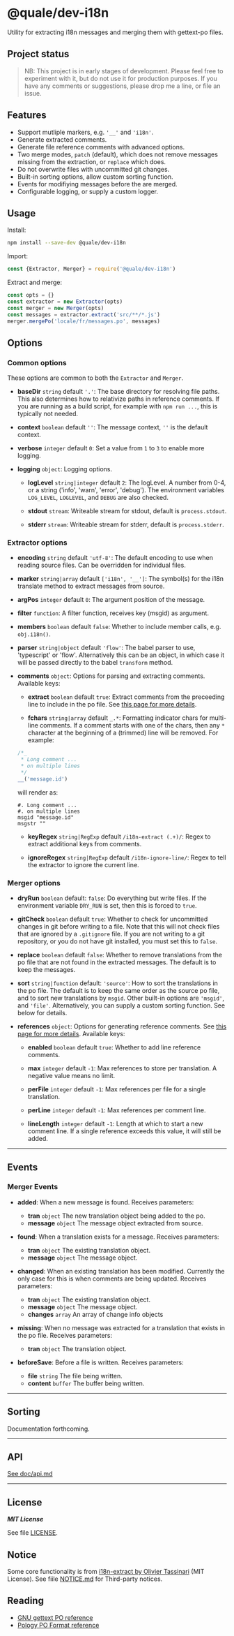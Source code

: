 # @quale/dev-i18n

Utility for extracting i18n messages and merging them with gettext-po files.

## Project status

> NB: This project is in early stages of development. Please feel free
> to experiment with it, but do not use it for production purposes.
> If you have any comments or suggestions, please drop me a line, or file an issue.

## Features

- Support mutliple markers, e.g. `'__'` and `'i18n'`.
- Generate extracted comments.
- Generate file reference comments with advanced options.
- Two merge modes, `patch` (default), which does not remove messages missing
    from the extraction, or `replace` which does.
- Do not overwrite files with uncommitted git changes.
- Built-in sorting options, allow custom sorting function.
- Events for modifiying messages before the are merged.
- Configurable logging, or supply a custom logger.

## Usage

Install:

```bash
npm install --save-dev @quale/dev-i18n
```

Import:

```javascript
const {Extractor, Merger} = require('@quale/dev-i18n')
```

Extract and merge:

```javascript
const opts = {}
const extractor = new Extractor(opts)
const merger = new Merger(opts)
const messages = extractor.extract('src/**/*.js')
merger.mergePo('locale/fr/messages.po', messages)
```

## Options

### Common options

These options are common to both the `Extractor` and `Merger`.

- **baseDir** `string` default `'.'`: The base directory for resolving file paths.
    This also determines how to relativize paths in reference comments. If you are running
    as a build script, for example with `npm run ...`, this is typically not needed.

- **context** `boolean` default `''`: The message context, `''` is the default context.

- **verbose** `integer` default `0`: Set a value from `1` to `3` to enable more logging.

- **logging** `object`: Logging options.

    - **logLevel** `string|integer` default `2`: The logLevel. A number from 0-4, or a string
    ('info', 'warn', 'error', 'debug'). The environment variables `LOG_LEVEL`, `LOGLEVEL`, and
    `DEBUG` are also checked.

    - **stdout** `stream`: Writeable stream for stdout, default is `process.stdout`.

    - **stderr** `stream`: Writeable stream for stderr, default is `process.stderr`.

### Extractor options

- **encoding** `string` default `'utf-8'`: The default encoding to use when reading source files.
    Can be overridden for individual files.

- **marker** `string|array` default `['i18n', '__']`: The symbol(s) for the i18n translate method
    to extract messages from source.

- **argPos** `integer` default `0`: The argument position of the message.

- **filter** `function`: A filter function, receives key (msgid) as argument.

- **members** `boolean` default `false`: Whether to include member calls, e.g. `obj.i18n()`.

- **parser** `string|object` default `'flow'`: The babel parser to use, 'typescript' or 'flow'.
    Alternatively this can be an object, in which case it will be passed directly to the babel
    `transform` method.

- **comments** `object`: Options for parsing and extracting comments. Available keys:

    - **extract** `boolean` default `true`: Extract comments from the preceeding line to include
    in the po file. See [this page for more details][po-ref].

    - **fchars** `string|array` default `_.*`: Formatting indicator chars for multi-line comments.
    If a comment starts with one of the chars, then any `*` character at the beginning of a (trimmed)
    line will be removed. For example:

    ```javascript
    /*_
     * Long comment ...
     * on multiple lines
     */
    __('message.id')
    ```

    will render as:

    ```po
    #. Long comment ...
    #. on multiple lines
    msgid "message.id"
    msgstr ""
    ```

    - **keyRegex** `string|RegExp` default `/i18n-extract (.+)/`: Regex to extract additional
    keys from comments.

    - **ignoreRegex** `string|RegExp` default `/i18n-ignore-line/`: Regex to tell the extractor
    to ignore the current line.

### Merger options

- **dryRun** `boolean` default: `false`: Do everything but write files. If the environment variable
    `DRY_RUN` is set, then this is forced to `true`.

- **gitCheck** `boolean` default `true`: Whether to check for uncommitted changes in git before
    writing to a file. Note that this will not check files that are ignored by a `.gitignore` file.
    If you are not writing to a git repository, or you do not have git installed, you must set this
    to `false`.

- **replace** `boolean` default `false`: Whether to remove translations from the po file that
    are not found in the extracted messages. The default is to keep the messages.

- **sort** `string|function` default: `'source'`: How to sort the translations in the po file.
    The default is to keep the same order as the source po file, and to sort new translations by `msgid`.
    Other built-in options are `'msgid'`, and `'file'`. Alternatively, you can supply a custom sorting function.
    See below for details.

- **references** `object`: Options for generating reference comments. See [this page for more details][po-ref].
    Available keys:

    - **enabled** `boolean` default `true`: Whether to add line reference comments.

    - **max** `integer` default `-1`: Max references to store per translation. A negative value means no limit.

    - **perFile** `integer` default `-1`: Max references per file for a single translation.

    - **perLine** `integer` default `-1`: Max references per comment line.

    - **lineLength** `integer` default `-1`: Length at which to start a new comment line. If a single
    reference exceeds this value, it will still be added.

-------------

## Events

### Merger Events

- **added**: When a new message is found. Receives parameters:
    - **tran** `object` The new translation object being added to the po.
    - **message** `object` The message object extracted from source.

- **found**: When a translation exists for a message. Receives parameters:
    - **tran** `object` The existing translation object.
    - **message** `object` The message object.

- **changed**: When an existing translation has been modified. Currently the only
    case for this is when comments are being updated. Receives parameters:
    - **tran** `object` The existing translation object.
    - **message** `object` The message object.
    - **changes** `array` An array of change info objects

- **missing**: When no message was extracted for a translation that exists in the
    po file. Receives parameters:
    - **tran** `object` The translation object.

- **beforeSave**: Before a file is written. Receives parameters:
    - **file** `string` The file being written.
    - **content** `buffer` The buffer being written.

-------------

## Sorting

Documentation forthcoming.

-------------

## API

[See doc/api.md][api]

-------------

## License

***MIT License***

See file [LICENSE](LICENSE).

## Notice

Some core functionality is from [i18n-extract by Olivier Tassinari][i18n-extract]
(MIT License). See fiile [NOTICE.md](NOTICE.md) for Third-party notices.

## Reading

- [GNU gettext PO reference][po-ref]
- [Pology PO Format reference][pology]

[api]: doc/api.md
[i18n-extract]: https://www.npmjs.com/package/i18n-extract
[logger]: src/logger.js
[po-ref]: https://www.gnu.org/software/gettext/manual/html_node/PO-Files.html
[pology]: http://pology.nedohodnik.net/doc/user/en_US/ch-poformat.html